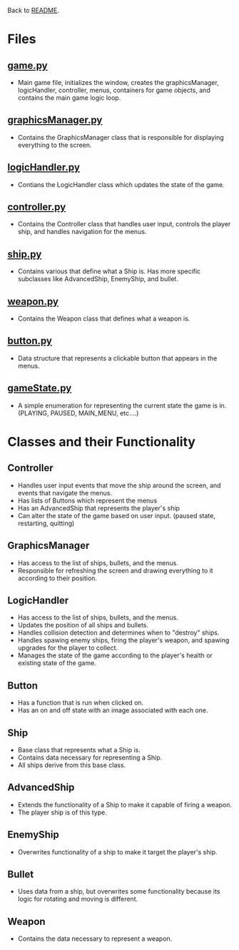 Back to [README](../README.md).  
# Files
## [game.py](../game.py)
* Main game file, initializes the window, creates the graphicsManager, logicHandler, controller, menus, containers for game objects, and contains the main game logic loop.

## [graphicsManager.py](../graphicsManager.py)
* Contains the GraphicsManager class that is responsible for displaying everything to the screen.

## [logicHandler.py](../logicHandler.py)
* Contians the LogicHandler class which updates the state of the game.

## [controller.py](../controller.py)
* Contains the Controller class that handles user input, controls the player ship, and handles navigation for the menus.

## [ship.py](../ship.py)
* Contains various that define what a Ship is. Has more specific subclasses like AdvancedShip, EnemyShip, and bullet.

## [weapon.py](../weapon.py)
* Contains the Weapon class that defines what a weapon is.

## [button.py](../weapon.py)
* Data structure that represents a clickable button that appears in the menus.

## [gameState.py](../gameState.py)
* A simple enumeration for representing the current state the game is in. (PLAYING, PAUSED, MAIN_MENU, etc....)

# Classes and their Functionality
## Controller
* Handles user input events that move the ship around the screen, and events that navigate the menus.
* Has lists of Buttons which represent the menus
* Has an AdvancedShip that represents the player's ship
* Can alter the state of the game based on user input. (paused state, restarting, quitting)

## GraphicsManager
* Has access to the list of ships, bullets, and the menus.
* Responsible for refreshing the screen and drawing everything to it according to their position.

## LogicHandler
* Has access to the list of ships, bullets, and the menus.
* Updates the position of all ships and bullets.
* Handles collision detection and determines when to "destroy" ships.
* Handles spawing enemy ships, firing the player's weapon, and spawing upgrades for the player to collect.
* Manages the state of the game according to the player's health or existing state of the game.

## Button
* Has a function that is run when clicked on.
* Has an on and off state with an image associated with each one.

## Ship
* Base class that represents what a Ship is.
* Contains data necessary for representing a Ship.
* All ships derive from this base class.

## AdvancedShip
* Extends the functionality of a Ship to make it capable of firing a weapon.
* The player ship is of this type.

## EnemyShip
* Overwrites functionality of a ship to make it target the player's ship.

## Bullet
* Uses data from a ship, but overwrites some functionality because its logic for rotating and moving is different.

## Weapon
* Contains the data necessary to represent a weapon.
